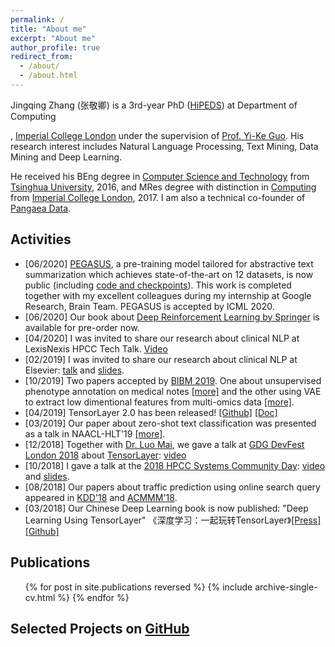 ```yaml
---
permalink: /
title: "About me"
excerpt: "About me"
author_profile: true
redirect_from:
  - /about/
  - /about.html
---
```



<!---
[//]: # 
(<p>
<img src="https://jingqingz.github.io/images/jingqingzhang1.jpg" alt="Photo: Tsinghua University, Beijing, China" style="width: 49%;"/>
<img src="https://jingqingz.github.io/images/jingqingzhang2.jpg" alt="Photo: Munich, Germany" style="width: 49%;"/>
</p>)
--->


Jingqing Zhang (张敬卿) is a 3rd-year PhD
 ([HiPEDS](http://wp.doc.ic.ac.uk/hipeds/)) 
 at Department of Computing
 <!---[Data Science Institute](https://www.imperial.ac.uk/data-science/) --->
 , [Imperial College London](https://www.imperial.ac.uk/) 
 under the supervision of [Prof. Yi-Ke Guo](https://www.imperial.ac.uk/people/y.guo). 
 His research interest includes Natural Language Processing, Text Mining, Data Mining and Deep Learning. 
  <!--- Deep Learning, Machine Learning, Text Mining, Data Mining and their applications.  --->
 He received his BEng degree in [Computer Science and Technology](http://www.tsinghua.edu.cn/publish/csen/) from [Tsinghua University](http://www.tsinghua.edu.cn/publish/newthuen/), 2016, 
 and MRes degree with distinction in [Computing](http://www.imperial.ac.uk/computing/prospective-students/courses/pg/advanced-degrees/mres-in-advanced-computing/) from 
 [Imperial College London](https://www.imperial.ac.uk/), 2017.
 I am also a technical co-founder of [Pangaea Data](https://www.pangaeadata.ai/).

## Activities
* \[06/2020\] [PEGASUS](/publication/2019-PEGASUS), a pre-training model tailored for abstractive text summarization which achieves state-of-the-art on 12 datasets, is now public (including [code and checkpoints](https://github.com/google-research/pegasus)). This work is completed together with my excellent colleagues during my internship at Google Research, Brain Team. PEGASUS is accepted by ICML 2020.
* \[06/2020\] Our book about [Deep Reinforcement Learning by Springer](https://deepreinforcementlearningbook.org/) is available for pre-order now.
* \[04/2020\] I was invited to share our research about clinical NLP at LexisNexis HPCC Tech Talk. [Video](https://www.youtube.com/watch?v=uKxPuwxPz_8&feature=youtu.be)
* \[02/2019\] I was invited to share our research about clinical NLP at Elsevier: [talk](https://elsevier.zoom.us/rec/share/y9FuHunLrlpLWJXf6n74VIoxFYbCaaa81Sca_6FfnU0IMRzk3iZQh2SOP-LZgg0o) and [slides](/files/talks/202002-Elsevier-Jingqing.pdf).
* \[10/2019\] Two papers accepted by [BIBM 2019](https://ieeebibm.org/BIBM2019/). One about unsupervised phenotype annotation on medical notes [\[more\]](/publication/2019-BIBM-HPO) and the other using VAE to extract low dimentional features from multi-omics data [\[more\]](/publication/2019-BIBM-VAE).
* \[04/2019\] TensorLayer 2.0 has been released! [\[Github\]](https://github.com/tensorlayer/tensorlayer) [\[Doc\]](https://tensorlayer.readthedocs.io)
* \[03/2019\] Our paper about zero-shot text classification was presented as a talk in NAACL-HLT'19 [\[more\]](/publication/2019-KG4TextClass).
* \[12/2018\] Together with [Dr. Luo Mai](https://www.doc.ic.ac.uk/~lm111/), we gave a talk at [GDG DevFest London 2018](https://devfest.gdg.london/) about [TensorLayer](https://github.com/tensorlayer): [video](https://youtu.be/064_cf5JlbM?t=16282)
* \[10/2018\] I gave a talk at the [2018 HPCC Systems Community Day](https://hpccsystems.com/community/events/hpcc-systems-summit-2018): [video](https://youtu.be/smr_C4FuaXo?t=9589) and [slides](https://www.slideshare.net/hpccsystems/deep-content-learning-in-traffic-prediction-and-text-classification).
* \[08/2018\] Our papers about traffic prediction using online search query appeared in [KDD'18](/publication/2018-KDD-Traffic) and [ACMMM'18](/publication/2018-MM-Traffic). 
* \[03/2018\] Our Chinese Deep Learning book is now published: "Deep Learning Using TensorLayer" 《深度学习：一起玩转TensorLayer》[\[Press\]](http://www.broadview.com.cn/book/5059) [\[Github\]](https://github.com/tensorlayer/chinese-book)

## Publications
  <ul>{% for post in site.publications reversed %}
    {% include archive-single-cv.html %}
  {% endfor %}</ul>
  
## Selected Projects on [GitHub](https://github.com/JingqingZ)


